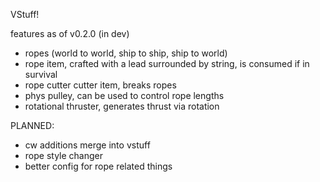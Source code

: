 VStuff!

features as of v0.2.0 (in dev)

- ropes (world to world, ship to ship, ship to world)
- rope item, crafted with a lead surrounded by string, is consumed if in survival
- rope cutter cutter item, breaks ropes
- phys pulley, can be used to control rope lengths
- rotational thruster, generates thrust via rotation

PLANNED:
- cw additions merge into vstuff
- rope style changer
- better config for rope related things
  

